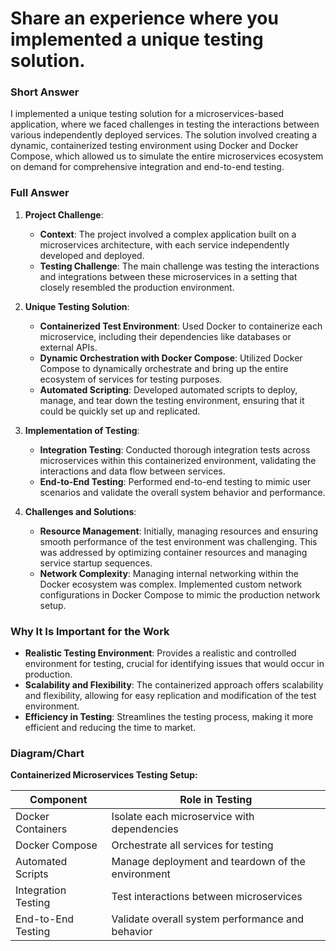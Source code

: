 # Share an experience where you implemented a unique testing solution.

### Short Answer
I implemented a unique testing solution for a microservices-based application, where we faced challenges in testing the interactions between various independently deployed services. The solution involved creating a dynamic, containerized testing environment using Docker and Docker Compose, which allowed us to simulate the entire microservices ecosystem on demand for comprehensive integration and end-to-end testing.

### Full Answer
1. **Project Challenge**:
    - **Context**: The project involved a complex application built on a microservices architecture, with each service independently developed and deployed.
    - **Testing Challenge**: The main challenge was testing the interactions and integrations between these microservices in a setting that closely resembled the production environment.

2. **Unique Testing Solution**:
    - **Containerized Test Environment**: Used Docker to containerize each microservice, including their dependencies like databases or external APIs.
    - **Dynamic Orchestration with Docker Compose**: Utilized Docker Compose to dynamically orchestrate and bring up the entire ecosystem of services for testing purposes.
    - **Automated Scripting**: Developed automated scripts to deploy, manage, and tear down the testing environment, ensuring that it could be quickly set up and replicated.

3. **Implementation of Testing**:
    - **Integration Testing**: Conducted thorough integration tests across microservices within this containerized environment, validating the interactions and data flow between services.
    - **End-to-End Testing**: Performed end-to-end testing to mimic user scenarios and validate the overall system behavior and performance.

4. **Challenges and Solutions**:
    - **Resource Management**: Initially, managing resources and ensuring smooth performance of the test environment was challenging. This was addressed by optimizing container resources and managing service startup sequences.
    - **Network Complexity**: Managing internal networking within the Docker ecosystem was complex. Implemented custom network configurations in Docker Compose to mimic the production network setup.

### Why It Is Important for the Work
- **Realistic Testing Environment**: Provides a realistic and controlled environment for testing, crucial for identifying issues that would occur in production.
- **Scalability and Flexibility**: The containerized approach offers scalability and flexibility, allowing for easy replication and modification of the test environment.
- **Efficiency in Testing**: Streamlines the testing process, making it more efficient and reducing the time to market.

### Diagram/Chart
**Containerized Microservices Testing Setup:**

| Component             | Role in Testing                           |
|-----------------------|-------------------------------------------|
| Docker Containers     | Isolate each microservice with dependencies |
| Docker Compose        | Orchestrate all services for testing      |
| Automated Scripts     | Manage deployment and teardown of the environment |
| Integration Testing   | Test interactions between microservices  |
| End-to-End Testing    | Validate overall system performance and behavior |